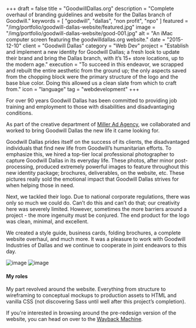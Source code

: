 +++
draft = false
title = "GoodwillDallas.org"
description = "Complete overhaul of branding guidelines and website for the Dallas branch of Goodwill."
keywords = [ "goodwill", "dallas", "non profit", "npo" ]
featured = "/img/portfolio/goodwill-dallas-website/featured.jpg"
image = "/img/portfolio/goodwill-dallas-website/good-001.jpg"
alt = "An iMac computer screen featuring the goodwilldallas.org website."
date = "2015-12-10"
client = "Goodwill Dallas"
category = "Web Dev"
project = "Establish and implement a new identity for Goodwill Dallas; a fresh look to update their brand and bring the Dallas branch, with it’s 15+ store locations, up to the modern age."
execution = "To succeed in this endeavor, we scrapped and rebuilt the entire aesthetic from the ground up; the only aspects saved from the chopping block were the primary structure of the logo and the base blue color. Doing this allowed us a clean slate from which to craft from."
icon = "language"
tag = "webdevelopment"
+++

For over 90 years Goodwill Dallas has been committed to providing job training and employment to  those with disabilities and disadvantaging conditions.

As part of the creative department of [Miller Ad Agency](http://milleradagency.com), we collaborated and worked to bring Goodwill Dallas the new life it came looking for.

Goodwill Dallas prides itself on the success of its clients, the disadvantaged individuals that find new life from Goodwill’s humanitarian efforts. To emphasize this, we hired a top-tier local professional photographer to capture Goodwill Dallas in its everyday life. These photos, after minor post-processing, produced extremely powerful images to feature throughout this new identity package; brochures, deliverables, on the website, etc. These pictures really sold the emotional impact that Goodwill Dallas strives for when helping those in need.

Next, we tackled their logo. Due to national corporate regulations, there was only so much we could do. Can’t do this and can’t do that; our creativity here was severely limited. However, sometimes the more barriers around a project - the more ingenuity must be conjured. The end product for the logo was clean, minimal, and excellent.

We created a style guide, business cards, folding brochures, a complete website overhaul, and much more. It was a pleasure to work with Goodwill Industries of Dallas and we continue to cooperate in joint endeavors to this day.

![image](/img/portfolio/goodwill-dallas-website/good-002.jpg)
![image](/img/portfolio/goodwill-dallas-website/good-020.jpg)

#### My roles
My part revolved around the website. Everything from structure to wireframing to conceptual mockups to production assets to HTML and vanilla CSS (not discovering Sass until well after this project’s completion).

If you're interested in browsing around the pre-redesign version of the website, you can head on over to the [Wayback Machine](https://web.archive.org/web/20140110155931/http://goodwilldallas.org/).
